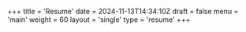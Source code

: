 +++
title = 'Resume'
date = 2024-11-13T14:34:10Z
draft = false
menu = 'main'
weight = 60
layout = 'single'
type = 'resume'
+++
